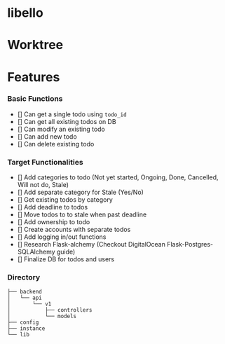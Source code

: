 # libello

# Worktree

# Features

### Basic Functions

- [] Can get a single todo using `todo_id`
- [] Can get all existing todos on DB
- [] Can modify an existing todo 
- [] Can add new todo
- [] Can delete existing todo

### Target Functionalities

- [] Add categories to todo (Not yet started, Ongoing, Done, Cancelled, Will not do, Stale)
- [] Add separate category for Stale (Yes/No)
- [] Get existing todos by category
- [] Add deadline to todos
- [] Move todos to to stale when past deadline
- [] Add ownership to todo
- [] Create accounts with separate todos
- [] Add logging in/out functions
- [] Research Flask-alchemy (Checkout DigitalOcean Flask-Postgres-SQLAlchemy guide)
- [] Finalize DB for todos and users

### Directory
```
├── backend
│   └── api
│       └── v1
│           ├── controllers
│           └── models
├── config
├── instance
└── lib

```
